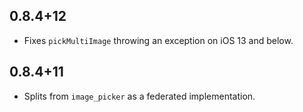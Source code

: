 ## 0.8.4+12

* Fixes `pickMultiImage` throwing an exception on iOS 13 and below.

## 0.8.4+11

* Splits from `image_picker` as a federated implementation.

